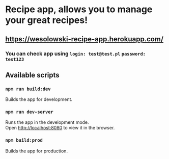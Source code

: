 # Recipe app, allows you to manage your great recipes!

## https://wesolowski-recipe-app.herokuapp.com/

### You can check app using `login: test@test.pl` `password: test123`

## Available scripts

### `npm run build:dev`

Builds the app for development.

### `npm run dev-server`

Runs the app in the development mode.<br />
Open [http://localhost:8080](http://localhost:3000) to view it in the browser.

### `npm build:prod`

Builds the app for production.

